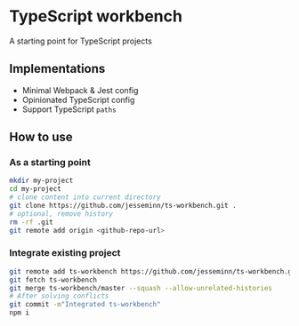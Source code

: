 # TypeScript workbench

A starting point for TypeScript projects

## Implementations

-   Minimal Webpack & Jest config
-   Opinionated TypeScript config
-   Support TypeScript `paths`

## How to use

### As a starting point

```sh
mkdir my-project
cd my-project
# clone content into current directory
git clone https://github.com/jesseminn/ts-workbench.git .
# optional, remove history
rm -rf .git
git remote add origin <github-repo-url>
```

### Integrate existing project

```sh
git remote add ts-workbench https://github.com/jesseminn/ts-workbench.git
git fetch ts-workbench
git merge ts-workbench/master --squash --allow-unrelated-histories
# After solving conflicts
git commit -m"Integrated ts-workbench"
npm i
```
